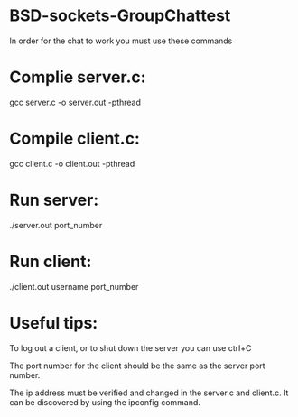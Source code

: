 # BSD-sockets-GroupChattest
In order for the chat to work you must use these commands
# Complie server.c:
 gcc server.c -o server.out -pthread
 # Compile client.c:
gcc client.c -o client.out -pthread
 # Run server:
 ./server.out port_number
 # Run client:
 ./client.out username port_number
 # Useful tips:
 To log out a client, or to shut down the server you can use ctrl+C
 
 The port number for the client should be the same as the server port number.
 
 The ip address must be verified and changed in the server.c and client.c.
 It can be discovered by using the ipconfig command.
